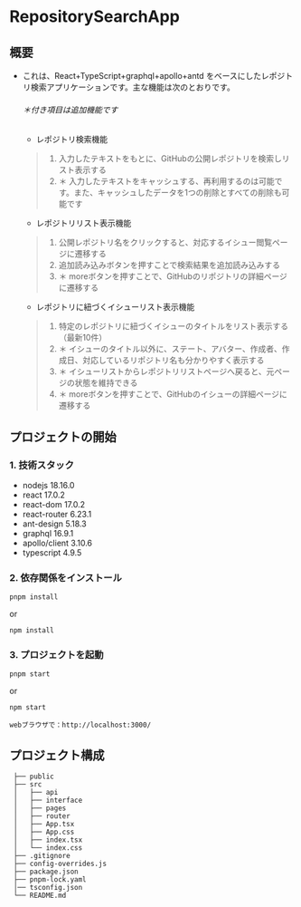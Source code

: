 # RepositorySearchApp

## 概要
- これは、React+TypeScript+graphql+apollo+antd をベースにしたレポジトリ検索アプリケーションです。主な機能は次のとおりです。
    ###### ＊付き項目は追加機能です 
    - レポジトリ検索機能
    >1. 入力したテキストをもとに、GitHubの公開レポジトリを検索しリスト表示する
    >2. ＊ 入力したテキストをキャッシュする、再利用するのは可能です。また、キャッシュしたデータを1つの削除とすべての削除も可能です
    - レポジトリリスト表示機能
    >1. 公開レポジトリ名をクリックすると、対応するイシュー閲覧ページに遷移する
    >2. 追加読み込みボタンを押すことで検索結果を追加読み込みする
    >3. ＊ moreボタンを押すことで、GitHubのリポジトリの詳細ページに遷移する
    - レポジトリに紐づくイシューリスト表示機能
    >1. 特定のレポジトリに紐づくイシューのタイトルをリスト表示する（最新10件）
    >2. ＊ イシューのタイトル以外に、ステート、アバター、作成者、作成日、対応しているリポジトリ名も分かりやすく表示する
    >3. ＊ イシューリストからレポジトリリストページへ戻ると、元ページの状態を維持できる
    >4. ＊ moreボタンを押すことで、GitHubのイシューの詳細ページに遷移する
    
## プロジェクトの開始
### 1. 技術スタック
- nodejs 18.16.0
- react 17.0.2
- react-dom 17.0.2
- react-router 6.23.1
- ant-design 5.18.3
- graphql 16.9.1
- apollo/client 3.10.6
- typescript 4.9.5

### 2. 依存関係をインストール
```shell 
pnpm install
```  
or
```shell 
npm install
 ``` 
### 3. プロジェクトを起動
```shell 
pnpm start
``` 
 or
```shell 
npm start
```   
    webブラウザで：http://localhost:3000/
    

## プロジェクト構成
``` 
 ├── public
 ├── src
 │   ├── api
 │   ├── interface
 │   ├── pages
 │   ├── router
 │   ├── App.tsx
 │   ├── App.css
 │   ├── index.tsx
 │   └── index.css
 ├── .gitignore
 ├── config-overrides.js
 ├── package.json
 ├── pnpm-lock.yaml
 │── tsconfig.json
 └── README.md
